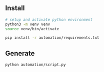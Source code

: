 ## Install

```bash
# setup and activate python environment
python3 -m venv venv
source venv/bin/activate

pip install -r automation/requirements.txt
```

## Generate

```bash
python automation/script.py
```